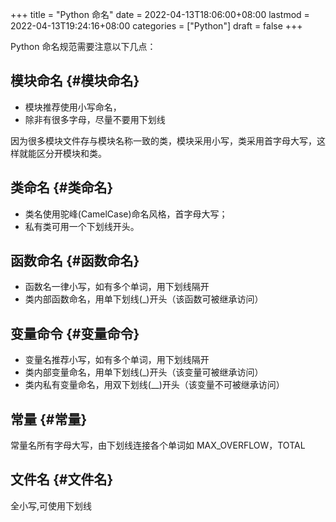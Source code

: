 +++
title = "Python 命名"
date = 2022-04-13T18:06:00+08:00
lastmod = 2022-04-13T19:24:16+08:00
categories = ["Python"]
draft = false
+++

Python 命名规范需要注意以下几点：


## 模块命名 {#模块命名}

-   模块推荐使用小写命名，
-   除非有很多字母，尽量不要用下划线

因为很多模块文件存与模块名称一致的类，模块采用小写，类采用首字母大写，这样就能区分开模块和类。


## 类命名 {#类命名}

-   类名使用驼峰(CamelCase)命名风格，首字母大写；
-   私有类可用一个下划线开头。


## 函数命名 {#函数命名}

-   函数名一律小写，如有多个单词，用下划线隔开
-   类内部函数命名，用单下划线(_)开头（该函数可被继承访问）


## 变量命令 {#变量命令}

-   变量名推荐小写，如有多个单词，用下划线隔开
-   类内部变量命名，用单下划线(_)开头（该变量可被继承访问）
-   类内私有变量命名，用双下划线(__)开头（该变量不可被继承访问）


## 常量 {#常量}

常量名所有字母大写，由下划线连接各个单词如 MAX_OVERFLOW，TOTAL


## 文件名 {#文件名}

全小写,可使用下划线